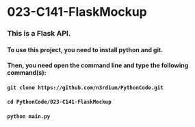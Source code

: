# 023-C141-FlaskMockup

### This is a Flask API.

#### To use this project, you need to install python and git.
#### Then, you need open the command line and type the following command(s):
#### `git clone https://github.com/n3rdium/PythonCode.git`
#### `cd PythonCode/023-C141-FlaskMockup`
#### `python main.py`
